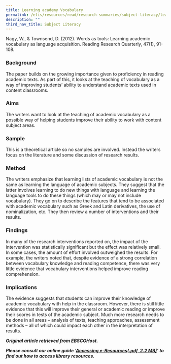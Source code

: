 ```yaml
---
title: Learning academy Vocabulary
permalink: /elis/resources/read/research-summaries/subject-literacy/learning-academic-vocabulary/
description: ""
third_nav_title: Subject Literacy
---
```

Nagy, W., & Townsend, D. (2012). Words as tools: Learning academic vocabulary as language acquisition. Reading Research Quarterly, 47(1), 91-108.

### Background

The paper builds on the growing importance given to proficiency in reading academic texts. As part of this, it looks at the teaching of vocabulary as a way of improving students’ ability to understand academic texts used in content classrooms.

### Aims

The writers want to look at the teaching of academic vocabulary as a possible way of helping students improve their ability to work with content subject areas.

### Sample

This is a theoretical article so no samples are involved. Instead the writers focus on the literature and some discussion of research results.

### Method

The writers emphasize that learning lists of academic vocabulary is not the same as learning the language of academic subjects. They suggest that the latter involves learning to do new things with language and learning the language tools to do these things (which may or may not include vocabulary). They go on to describe the features that tend to be associated with academic vocabulary such as Greek and Latin derivatives, the use of nominalization, etc. They then review a number of interventions and their results.

### Findings

In many of the research interventions reported on, the impact of the intervention was statistically significant but the effect was relatively small. In some cases, the amount of effort involved outweighed the results. For example, the writers noted that, despite evidence of a strong correlation between vocabulary knowledge and reading competence, there was very little evidence that vocabulary interventions helped improve reading comprehension.

### Implications

The evidence suggests that students can improve their knowledge of academic vocabulary with help in the classroom. However, there is still little evidence that this will improve their general or academic reading or improve their scores in tests of the academic subject. Much more research needs to be done in all areas – analysis of texts, teaching approaches, assessment methods – all of which could impact each other in the interpretation of results.


_**Original article retrieved from EBSCOHost.**_  

**_Please consult our online guide ‘[Accessing e-Resources(.pdf, 2.2 MB)](https://academyofsingaporeteachers-moe-edu-sg-admin.cwp.sg/elis/resources/read/research-summaries/subject-literacy/18e45074-6b1b-4ac7-811f-1a8da16c4f81 "Accessing e-Resources")’ to find out how to access library resources._**
